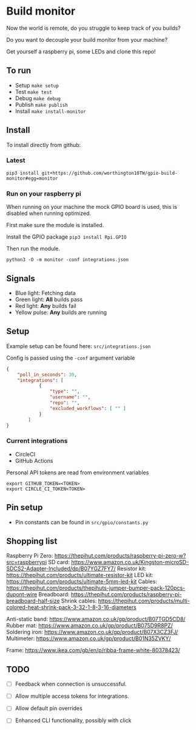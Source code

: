 # Build monitor

Now the world is remote, do you struggle to keep track of you builds?

Do you want to decouple your build monitor from your machine?

Get yourself a raspberry pi, some LEDs and clone this repo!

## To run

- Setup `make setup`
- Test `make test`
- Debug `make debug`
- Publish `make publish`
- Install `make install-monitor`

## Install

To install directly from github:

### Latest

`pip3 install git+https://github.com/worthington10TW/gpio-build-monitor#egg=monitor`

### Run on your raspberry pi 

When running on your machine the mock GPIO board is used, this is disabled when running optimized.

First make sure the module is installed.

Install the GPIO package `pip3 install Rpi.GPIO`

Then run the module.

`python3 -O -m monitor -conf integrations.json`

## Signals

- Blue light: Fetching data
- Green light: **All** builds pass
- Red light: **Any** builds fail
- Yellow pulse: **Any** builds are running

## Setup

Example setup can be found here: `src/integrations.json`

Config is passed using the `-conf` argument variable

```json
{
    "poll_in_seconds": 30,
    "integrations": [
            {
                "type": "",
                "username": "",
                "repo": "",
                "excluded_workflows": [ "" ]
            }
        ]
}
```

### Current integrations

- CircleCI
- GitHub Actions
  
Personal API tokens are read from environment variables

```shell
export GITHUB_TOKEN=<TOKEN>
export CIRCLE_CI_TOKEN<TOKEN>
```

## Pin setup

- Pin constants can be found in `src/gpio/constants.py`

## Shopping list

Raspberry Pi Zero: https://thepihut.com/products/raspberry-pi-zero-w?src=raspberrypi
SD card: https://www.amazon.co.uk/Kingston-microSD-SDCS2-Adapter-Included/dp/B07YGZ7FY7/
Resistor kit: https://thepihut.com/products/ultimate-resistor-kit
LED kit: https://thepihut.com/products/ultimate-5mm-led-kit
Cables: https://thepihut.com/products/thepihuts-jumper-bumper-pack-120pcs-dupont-wire
Breadboard: https://thepihut.com/products/raspberry-pi-breadboard-half-size
Shrink cables: https://thepihut.com/products/multi-colored-heat-shrink-pack-3-32-1-8-3-16-diameters

Anti-static band: https://www.amazon.co.uk/gp/product/B07TGD5CD8/
Rubber mat: https://www.amazon.co.uk/gp/product/B075D9R8PZ/
Soldering iron: https://www.amazon.co.uk/gp/product/B07X3CZ3FJ/
Multimeter: https://www.amazon.co.uk/gp/product/B01N35ZVKY/

Frame: https://www.ikea.com/gb/en/p/ribba-frame-white-80378423/

## TODO

- [ ] Feedback when connection is unsuccessful.
- [ ] Allow multiple access tokens for integrations.
- [ ] Allow default pin overrides
- [ ] Enhanced CLI functionality, possibly with click



